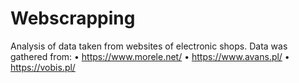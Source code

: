 # Webscrapping
Analysis of data taken from websites of electronic shops.
Data was gathered from:
•	https://www.morele.net/
•	https://www.avans.pl/
•	https://vobis.pl/
